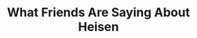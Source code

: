 ---
enable: true
title: What Friends Are Saying About Heisen
description: Don't just take our word for it - hear from some of our satisfied users!  Check
  out some of our testimonials below to see what others are saying about Astroplate.
testimonials:
- name: Marvin McKinney
  designation: Web Designer
  avatar: /images/avatar-sm.png
  content: Lorem ipsum dolor sit amet consectetur adipisicing elit. Qui iusto illo
    molestias, assumenda expedita commodi inventore non itaque molestiae voluptatum
    dolore, facilis sapiente, repellat veniam.
- name: Marvin McKinney
  designation: Web Designer
  avatar: /images/avatar-sm.png
  content: Lorem ipsum dolor sit amet consectetur adipisicing elit. Qui iusto illo
    molestias, assumenda expedita commodi inventore non itaque molestiae voluptatum
    dolore, facilis sapiente, repellat veniam.
- name: Marvin McKinney
  designation: Web Designer
  avatar: /images/avatar-sm.png
  content: Lorem ipsum dolor sit amet consectetur adipisicing elit. Qui iusto illo
    molestias, assumenda expedita commodi inventore non itaque molestiae voluptatum
    dolore, facilis sapiente, repellat veniam.
- name: Marvin McKinney
  designation: Web Designer
  avatar: /images/avatar-sm.png
  content: Lorem ipsum dolor sit amet consectetur adipisicing elit. Qui iusto illo
    molestias, assumenda expedita commodi inventore non itaque molestiae voluptatum
    dolore, facilis sapiente, repellat veniam.
---
